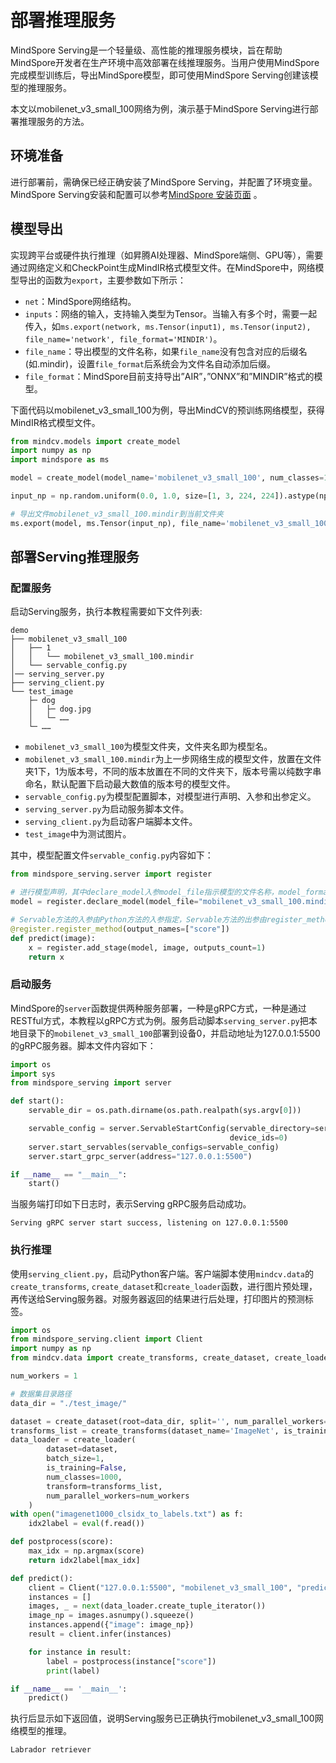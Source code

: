 # 部署推理服务

MindSpore Serving是一个轻量级、高性能的推理服务模块，旨在帮助MindSpore开发者在生产环境中高效部署在线推理服务。当用户使用MindSpore完成模型训练后，导出MindSpore模型，即可使用MindSpore Serving创建该模型的推理服务。

本文以mobilenet_v3_small_100网络为例，演示基于MindSpore Serving进行部署推理服务的方法。


## 环境准备
进行部署前，需确保已经正确安装了MindSpore Serving，并配置了环境变量。MindSpore Serving安装和配置可以参考[MindSpore 安装页面](https://www.mindspore.cn/serving/docs/zh-CN/master/serving_install.html) 。

## 模型导出

实现跨平台或硬件执行推理（如昇腾AI处理器、MindSpore端侧、GPU等），需要通过网络定义和CheckPoint生成MindIR格式模型文件。在MindSpore中，网络模型导出的函数为`export`，主要参数如下所示：

- `net`：MindSpore网络结构。
- `inputs`：网络的输入，支持输入类型为Tensor。当输入有多个时，需要一起传入，如`ms.export(network, ms.Tensor(input1), ms.Tensor(input2), file_name='network', file_format='MINDIR')`。
- `file_name`：导出模型的文件名称，如果`file_name`没有包含对应的后缀名(如.mindir)，设置`file_format`后系统会为文件名自动添加后缀。
- `file_format`：MindSpore目前支持导出”AIR”，”ONNX”和”MINDIR”格式的模型。

下面代码以mobilenet_v3_small_100为例，导出MindCV的预训练网络模型，获得MindIR格式模型文件。


```python
from mindcv.models import create_model
import numpy as np
import mindspore as ms

model = create_model(model_name='mobilenet_v3_small_100', num_classes=1000, pretrained=True)

input_np = np.random.uniform(0.0, 1.0, size=[1, 3, 224, 224]).astype(np.float32)

# 导出文件mobilenet_v3_small_100.mindir到当前文件夹
ms.export(model, ms.Tensor(input_np), file_name='mobilenet_v3_small_100', file_format='MINDIR')
```

## 部署Serving推理服务

### 配置服务
启动Serving服务，执行本教程需要如下文件列表:
```Text
demo
├── mobilenet_v3_small_100
│   ├── 1
│   │   └── mobilenet_v3_small_100.mindir
│   └── servable_config.py
│── serving_server.py
├── serving_client.py
└── test_image
    ├─ dog
    │   ├─ dog.jpg
    │   └─ ……
    └─ ……
```


- `mobilenet_v3_small_100`为模型文件夹，文件夹名即为模型名。
- `mobilenet_v3_small_100.mindir`为上一步网络生成的模型文件，放置在文件夹1下，1为版本号，不同的版本放置在不同的文件夹下，版本号需以纯数字串命名，默认配置下启动最大数值的版本号的模型文件。
- `servable_config.py`为模型配置脚本，对模型进行声明、入参和出参定义。
- `serving_server.py`为启动服务脚本文件。
- `serving_client.py`为启动客户端脚本文件。
- `test_image`中为测试图片。

其中，模型配置文件`servable_config.py`内容如下：
```python
from mindspore_serving.server import register

# 进行模型声明，其中declare_model入参model_file指示模型的文件名称，model_format指示模型的模型类别
model = register.declare_model(model_file="mobilenet_v3_small_100.mindir", model_format="MindIR")

# Servable方法的入参由Python方法的入参指定，Servable方法的出参由register_method的output_names指定
@register.register_method(output_names=["score"])
def predict(image):
    x = register.add_stage(model, image, outputs_count=1)
    return x
```

### 启动服务

MindSpore的`server`函数提供两种服务部署，一种是gRPC方式，一种是通过RESTful方式，本教程以gRPC方式为例。服务启动脚本`serving_server.py`把本地目录下的`mobilenet_v3_small_100`部署到设备0，并启动地址为127.0.0.1:5500的gRPC服务器。脚本文件内容如下：
```python
import os
import sys
from mindspore_serving import server

def start():
    servable_dir = os.path.dirname(os.path.realpath(sys.argv[0]))

    servable_config = server.ServableStartConfig(servable_directory=servable_dir, servable_name="mobilenet_v3_small_100",
                                                 device_ids=0)
    server.start_servables(servable_configs=servable_config)
    server.start_grpc_server(address="127.0.0.1:5500")

if __name__ == "__main__":
    start()
```

当服务端打印如下日志时，表示Serving gRPC服务启动成功。

```text
Serving gRPC server start success, listening on 127.0.0.1:5500
```

### 执行推理
使用`serving_client.py`，启动Python客户端。客户端脚本使用`mindcv.data`的`create_transforms`, `create_dataset`和`create_loader`函数，进行图片预处理，再传送给Serving服务器。对服务器返回的结果进行后处理，打印图片的预测标签。
```python
import os
from mindspore_serving.client import Client
import numpy as np
from mindcv.data import create_transforms, create_dataset, create_loader

num_workers = 1

# 数据集目录路径
data_dir = "./test_image/"

dataset = create_dataset(root=data_dir, split='', num_parallel_workers=num_workers)
transforms_list = create_transforms(dataset_name='ImageNet', is_training=False)
data_loader = create_loader(
        dataset=dataset,
        batch_size=1,
        is_training=False,
        num_classes=1000,
        transform=transforms_list,
        num_parallel_workers=num_workers
    )
with open("imagenet1000_clsidx_to_labels.txt") as f:
    idx2label = eval(f.read())

def postprocess(score):
    max_idx = np.argmax(score)
    return idx2label[max_idx]

def predict():
    client = Client("127.0.0.1:5500", "mobilenet_v3_small_100", "predict") 
    instances = []
    images, _ = next(data_loader.create_tuple_iterator())
    image_np = images.asnumpy().squeeze()   
    instances.append({"image": image_np})
    result = client.infer(instances)

    for instance in result:
        label = postprocess(instance["score"])
        print(label)

if __name__ == '__main__':
    predict()
```

执行后显示如下返回值，说明Serving服务已正确执行mobilenet_v3_small_100网络模型的推理。
```text
Labrador retriever
```
